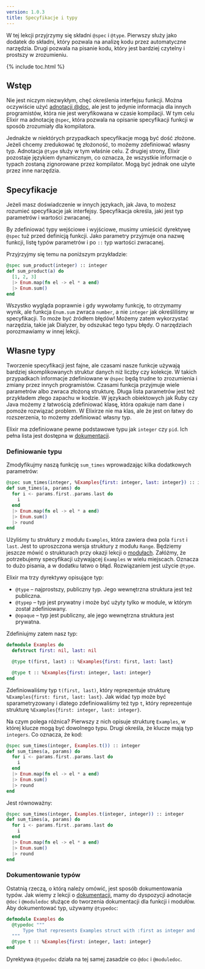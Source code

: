 ```yaml
---
version: 1.0.3
title: Specyfikacje i typy
---
```


W tej lekcji przyjrzymy się składni `@spec` i `@type`. Pierwszy służy jako dodatek do składni, który pozwala na analizę kodu przez automatyczne narzędzia. Drugi pozwala na pisanie kodu, który jest bardziej czytelny i prostszy w zrozumieniu.

{% include toc.html %}

## Wstęp 

Nie jest niczym niezwykłym, chęć określenia interfejsu funkcji. Można oczywiście użyć [adnotacji @doc](../../basics/documentation), ale jest to jedynie informacja dla innych programistów, która nie jest weryfikowana w czasie kompilacji. W tym celu Elixir ma adnotację `@spec`, która pozwala na opisanie specyfikacji funkcji w sposób zrozumiały dla kompilatora.

Jednakże w niektórych przypadkach specyfikacje mogą być dość złożone. Jeżeli chcemy zredukować tę złożoność, to możemy zdefiniować własny typ. Adnotacja `@type` służy w tym właśnie celu. Z drugiej strony, Elixir pozostaje językiem dynamicznym, co oznacza, że wszystkie informacje o typach zostaną zignorowane przez kompilator. Mogą być jednak one użyte przez inne narzędzia.  

## Specyfikacje

Jeżeli masz doświadczenie w innych językach, jak Java, to możesz rozumieć specyfikacje jak interfejsy. Specyfikacja określa, jaki jest typ parametrów i wartości zwracanej. 

By zdefiniować typy wejściowe i wyjściowe, musimy umieścić dyrektywę `@spec` tuż przed definicją funkcji. Jako parametry przyjmuje ona nazwę funkcji, listę typów parametrów i po `::` typ wartości zwracanej. 

Przyjrzyjmy się temu na poniższym przykładzie:

```elixir
@spec sum_product(integer) :: integer
def sum_product(a) do
  [1, 2, 3]
  |> Enum.map(fn el -> el * a end)
  |> Enum.sum()
end
```

Wszystko wygląda poprawnie i gdy wywołamy funkcję, to otrzymamy wynik, ale funkcja `Enum.sum` zwraca `number`, a nie `integer` jak określiliśmy w specyfikacji. To może być źródłem błędów! Możemy zatem wykorzystać narzędzia, takie jak Dialyzer, by odszukać tego typu błędy. O narzędziach porozmawiamy w innej lekcji. 
 
## Własne typy

Tworzenie specyfikacji jest fajne, ale czasami nasze funkcje używają bardziej skomplikowanych struktur danych niż liczby czy kolekcje. W takich przypadkach informacje zdefiniowane w `@spec` będą trudne to zrozumienia i zmiany przez innych programistów. Czasami funkcja przyjmuje wiele parametrów albo zwraca złożoną strukturę. Długa lista parametrów jest też przykładem złego zapachu w kodzie. W językach obiektowych jak Ruby czy Java możemy z łatwością zdefiniować klasę, która opakuje nam dane i pomoże rozwiązać problem. W Elixirze nie ma klas, ale że jest on łatwy do rozszerzenia, to możemy zdefiniować własny typ.
  
Elixir ma zdefiniowane pewne podstawowe typu jak `integer` czy `pid`. Ich pełna lista jest dostępna w [dokumentacji](https://hexdocs.pm/elixir/typespecs.html#types-and-their-syntax).
 
### Definiowanie typu
  
Zmodyfikujmy naszą funkcję `sum_times` wprowadzając kilka dodatkowych parametrów:

```elixir
@spec sum_times(integer, %Examples{first: integer, last: integer}) :: integer
def sum_times(a, params) do
  for i <- params.first..params.last do
    i
  end
  |> Enum.map(fn el -> el * a end)
  |> Enum.sum()
  |> round
end
```

Użyliśmy tu struktury z modułu `Examples`, która zawiera dwa pola `first` i `last`. Jest to uproszczona wersja struktury z modułu `Range`. Będziemy jeszcze mówić o strukturach przy okazji lekcji o [modułach](../../basics/modules/#structs). Załóżmy, że potrzebujemy specyfikacji używającej `Examples` w wielu miejscach. Oznacza to dużo pisania, a w dodatku łatwo o błąd. Rozwiązaniem jest użycie `@type`. 
 
Elixir ma trzy dyrektywy opisujące typ:

  - `@type` – najprostszy, publiczny typ. Jego wewnętrzna struktura jest też publiczna.
  - `@typep` – typ jest prywatny i może być użyty tylko w module, w którym został zdefiniowany. 
  - `@opaque` – typ jest publiczny, ale jego wewnętrzna struktura jest prywatna. 

Zdefiniujmy zatem nasz typ:

```elixir
defmodule Examples do
  defstruct first: nil, last: nil

  @type t(first, last) :: %Examples{first: first, last: last}

  @type t :: %Examples{first: integer, last: integer}
end
```

Zdefiniowaliśmy typ `t(first, last)`, który reprezentuje strukturę `%Examples{first: first, last: last}`. Jak widać typ może być sparametryzowany i dlatego zdefiniowaliśmy też typ `t`, który reprezentuje strukturę `%Examples{first: integer, last: integer}`.   

Na czym polega różnica? Pierwszy z nich opisuje strukturę `Examples`, w której klucze mogą być dowolnego typu. Drugi określa, że klucze mają typ `integers`. Co oznacza, że kod:
  
```elixir
@spec sum_times(integer, Examples.t()) :: integer
def sum_times(a, params) do
  for i <- params.first..params.last do
    i
  end
  |> Enum.map(fn el -> el * a end)
  |> Enum.sum()
  |> round
end
```

Jest równoważny:

```elixir
@spec sum_times(integer, Examples.t(integer, integer)) :: integer
def sum_times(a, params) do
  for i <- params.first..params.last do
    i
  end
  |> Enum.map(fn el -> el * a end)
  |> Enum.sum()
  |> round
end
```

### Dokumentowanie typów

Ostatnią rzeczą, o którą należy omówić, jest sposób dokumentowania typów. Jak wiemy z lekcji o [dokumentacji](../../basics/documentation), mamy do dyspozycji adnotacje `@doc` i `@moduledoc` służące do tworzenia dokumentacji dla funkcji i modułów. Aby dokumentować typ, używamy `@typedoc`:

```elixir
defmodule Examples do
  @typedoc """
      Type that represents Examples struct with :first as integer and :last as integer.
  """
  @type t :: %Examples{first: integer, last: integer}
end
```

Dyrektywa `@typedoc` działa na tej samej zasadzie co `@doc` i `@moduledoc`.
